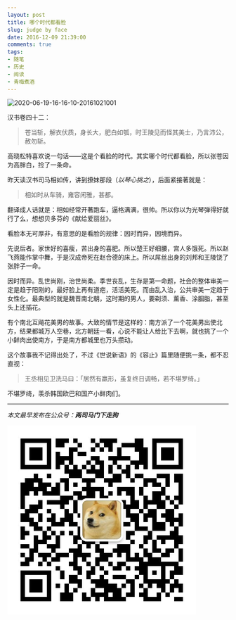 ```yaml
---
layout: post
title: 哪个时代都看脸
slug: judge by face
date: 2016-12-09 21:39:00
comments: true
tags:
- 随笔
- 历史
- 阅读
- 青梅煮酒
---
```


![2020-06-19-16-16-10-20161021001](https://raw.githubusercontent.com/xbot/image-hosting/master/blog/20200619161610000-dda16288015d2abe5c39702b4fa1d2ef.avif)

汉书卷四十二：

> 苍当斩，解衣伏质，身长大，肥白如瓠，时王陵见而怪其美士，乃言沛公，赦勿斩。  

高晓松特喜欢说一句话——这是个看脸的时代。其实哪个时代都看脸，所以张苍因为高胖白，捡了一条命。

昨天读汉书司马相如传，讲到撩妹那段（_以琴心挑之_），后面紧接著就是：

> 相如时从车骑，雍容闲雅，甚都。  

翻译成人话就是：相如经常开著跑车，逼格满满，很帅。所以你以为光琴弹得好就行了么，想想贝多芬的《献给爱丽丝》。

看脸本无可厚非，有意思的是看脸的规律：因时而异，因境而异。

先说后者。家世好的喜瘦，苦出身的喜肥。所以楚王好细腰，宫人多饿死。所以赵飞燕能作掌中舞，于是汉成帝死在赵合德的床上。所以屌丝出身的刘邦和王陵饶了张胖子一命。

因时而异。乱世尚刚，治世尚柔。季世丧乱，生存是第一命题，社会的整体审美一定是趋于阳刚的，最好脸上再有道疤，活活美死。而由乱入治，公共审美一定趋于女性化。最典型的就是魏晋南北朝，这时期的男人，要剃须、薰香、涂胭脂，甚至头上还插花。

有个南北互飚花美男的故事。大致的情节是这样的：南方派了一个花美男出使北方，结果都城万人空巷，北方朝廷一看，心说不能让人给比下去啊，就也挑了一个小鲜肉出使南方，于是南方都城里也万头攒动。

这个故事我不记得出处了，不过《世说新语》的《容止》篇里随便挑一条，都不忍直视：

> 王丞相见卫洗马曰：「居然有羸形，虽复终日调畅，若不堪罗绮。」  

不堪罗绮，羡杀韩国欧巴和国产小鲜肉们。

<hr>

*本文最早发布在公众号：__两司马门下走狗__*

![](/images/qrcode_zougou.jpg)
